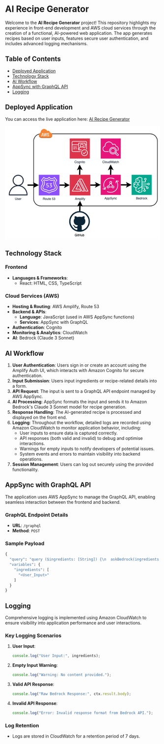 # AI Recipe Generator

Welcome to the **AI Recipe Generator** project! This repository highlights my experience in front-end development and AWS cloud services through the creation of a functional, AI-powered web application. The app generates recipes based on user inputs, features secure user authentication, and includes advanced logging mechanisms.

## Table of Contents

- [Deployed Application](#deployed-application)
- [Technology Stack](#technology-stack)
- [AI Workflow](#ai-workflow)
- [AppSync with GraphQL API](#appsync-with-graphql-api)
- [Logging](#logging)

## Deployed Application

You can access the live application here: [AI Recipe Generator](https://recipes.chrisroyall.com)

![Infrastructure Diagram](/src/assets/airecipegenerator-infrastructure.png)

## Technology Stack

### Frontend
- **Languages & Frameworks**:
  - React: HTML, CSS, TypeScript

### Cloud Services (AWS)
- **Hosting & Routing**: AWS Amplify, Route 53
- **Backend & APIs**:
  - **Language**: JavaScript (used in AWS AppSync functions)
  - **Services**: AppSync with GraphQL
- **Authentication**: Cognito
- **Monitoring & Analytics**: CloudWatch
- **AI**: Bedrock (Claude 3 Sonnet)

## AI Workflow

1. **User Authentication**: Users sign in or create an account using the Amplify Auth UI, which interacts with Amazon Cognito for secure authentication.
2. **Input Submission**: Users input ingredients or recipe-related details into a form.
3. **API Request**: The input is sent to a GraphQL API endpoint managed by AWS AppSync.
4. **AI Processing**: AppSync formats the input and sends it to Amazon Bedrock's Claude 3 Sonnet model for recipe generation.
5. **Response Handling**: The AI-generated recipe is processed and displayed on the front end.
6. **Logging**: Throughout the workflow, detailed logs are recorded using Amazon CloudWatch to monitor application behavior, including:
   - User inputs to ensure data is captured correctly.
   - API responses (both valid and invalid) to debug and optimise interactions.
   - Warnings for empty inputs to notify developers of potential issues.
   - System events and errors to maintain visibility into backend operations.
7. **Session Management**: Users can log out securely using the provided functionality.

## AppSync with GraphQL API

The application uses AWS AppSync to manage the GraphQL API, enabling seamless interaction between the frontend and backend.

### GraphQL Endpoint Details

- **URL**: `/graphql`
- **Method**: `POST`

### Sample Payload
```graphql
{
  "query": "query ($ingredients: [String]) {\n  askBedrock(ingredients: $ingredients) {\n    body\n    error\n  }\n}",
  "variables": {
    "ingredients": [
      "<User_Input>"
    ]
  }
}
```

## Logging

Comprehensive logging is implemented using Amazon CloudWatch to ensure visibility into application performance and user interactions.

### Key Logging Scenarios

1. **User Input**:
   ```javascript
   console.log("User Input:", ingredients);
   ```
2. **Empty Input Warning**:
   ```javascript
   console.log("Warning: No content provided.");
   ```
3. **Valid API Response**:
   ```javascript
   console.log("Raw Bedrock Response:", ctx.result.body);
   ```
4. **Invalid API Response**:
   ```javascript
   console.log("Error: Invalid response format from Bedrock API.");
   ```

### Log Retention
- Logs are stored in CloudWatch for a retention period of 7 days.
